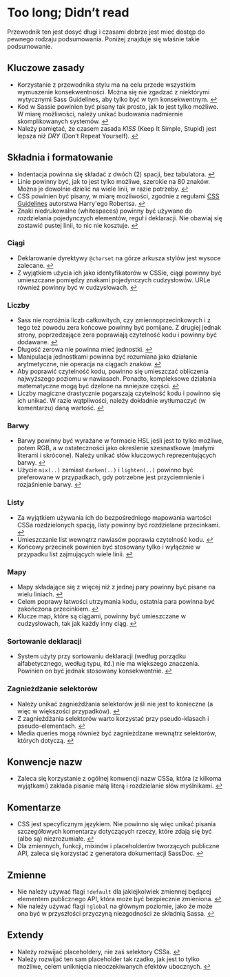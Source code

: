 
# Too long; Didn’t read

Przewodnik ten jest dosyć długi i czasami dobrze jest mieć dostęp do pewnego rodzaju podsumowania. Poniżej znajduje się właśnie takie podsumowanie.

## Kluczowe zasady

* Korzystanie z przewodnika stylu ma na celu przede wszystkim wymuszenie konsekwentności. Można się nie zgadzać z niektórymi wytycznymi Sass Guidelines, aby tylko być w tym konsekwentnym. [↩](#czemu-suy-ten-przewodnik)
* Kod w Sassie powinien być pisany tak prosto, jak to jest tylko możliwe. W miarę możliwości, należy unikać budowania nadmiernie skomplikowanych systemów. [↩](#kluczowe-reguy)
* Należy pamiętać, że czasem zasada *KISS* (Keep It Simple, Stupid) jest lepsza niż *DRY* (Don’t Repeat Yourself). [↩](#kluczowe-reguy)

## Składnia i formatowanie

* Indentacja powinna się składać z dwóch (2) spacji, bez tabulatora. [↩](#skadnia-i-formatowanie)
* Linie powinny być, jak to jest tylko możliwe, szerokie na 80 znaków. Można je dowolnie dzielić na wiele linii, w razie potrzeby. [↩](#skadnia-i-formatowanie)
* CSS powinien być pisany, w miarę możliwości, zgodnie z regułami [CSS Guidelines](https://cssguidelin.es) autorstwa Harry'ego Robertsa. [↩](#skadnia-i-formatowanie)
* Znaki niedrukowalne (whitespaces) powinny być używane do rozdzielania pojedynczych elementów, reguł i deklaracji. Nie obawiaj się zostawić pustej linii, to nic nie kosztuje. [↩](#skadnia-i-formatowanie)

### Ciągi

* Deklarowanie dyrektywy `@charset` na górze arkusza stylów jest wysoce zalecane. [↩](#encoding)
* Z wyjątkiem użycia ich jako identyfikatorów w CSSie, ciągi powinny być umieszczane pomiędzy znakami pojedynczych cudzysłowów. URLe również powinny być w cudzysłowach. [↩](#cigi-jako-wartoci-w-cssie)

### Liczby

* Sass nie rozróżnia liczb całkowitych, czy zmiennoprzecinkowych i z tego też powodu zera końcowe powinny być pomijane. Z drugiej jednak strony, poprzedzające zera poprawiają czytelność kodu i powinny być dodawane. [↩](#zera)
* Długość zerowa nie powinna mieć jednostki. [↩](#jednostki)
* Manipulacja jednostkami powinna być rozumiana jako działanie arytmetyczne, nie operacja na ciągach znaków. [↩](#jednostki)
* Aby poprawić czytelność kodu, powinno się umieszczać obliczenia najwyższego poziomu w nawiasach. Ponadto, kompleksowe działania matematyczne mogą być dzelone na mniejsze części. [↩](#obliczenia)
* Liczby magiczne drastycznie pogarszają czytelność kodu i powinno się ich unikać. W razie wątpliwości, należy dokładnie wytłumaczyć (w komentarzu) daną wartość. [↩](#liczby-magiczne)

### Barwy

* Barwy powinny być wyrażane w formacie HSL jeśli jest to tylko możliwe, potem RGB, a w ostateczności jako określenie szesnastkowe (małymi literami i skrócone). Należy unikać słów kluczowych reprezentujących barwy. [↩](#formaty-barw)
* Użycie `mix(..)` zamiast `darken(..)` i `lighten(..)` powinno być preferowane w przypadkach, gdy potrzebne jest przyciemnienie i rozjaśnienie barwy. [↩](#rozjanianie-i-przyciemnianie-barw)

### Listy

* Za wyjątkiem używania ich do bezpośredniego mapowania wartości CSSa rozdzielonych spacją, listy powinny być rozdzielane przecinkami. [↩](#listy)
* Umieszczanie list wewnątrz nawiasów poprawia czytelność kodu. [↩](#listy)
* Końcowy przecinek powinien być stosowany tylko i wyłącznie w przypadku list zajmujących wiele linii. [↩](#listy)

### Mapy

* Mapy składające się z więcej niż z jednej pary powinny być pisane na wielu liniach. [↩](#mapy)
* Celem poprawy łatwości utrzymania kodu, ostatnia para powinna być zakończona przecinkiem. [↩](#mapy)
* Klucze map, które są ciągami, powinny być umieszczane w cudzysłowach, tak jak każdy inny ciąg. [↩](#mapy)

### Sortowanie deklaracji

* System użyty przy sortowaniu deklaracji (według porządku alfabetycznego, według typu, itd.) nie ma większego znaczenia. Powinien on być jednak stosowany konsekwentnie. [↩](#sortowanie-deklaracji)

### Zagnieżdżanie selektorów

* Należy unikać zagnieżdżania selektorów jeśli nie jest to konieczne (a więc w większości przypadków). [↩](#zagniedanie-selektorw)
* Z zagnieżdżania selektorów warto korzystać przy pseudo-klasach i pseudo-elementach. [↩](#zagniedanie-selektorw)
* Media queries mogą również być zagnieżdżane wewnątrz selektorów, których dotyczą. [↩](#zagniedanie-selektorw)

## Konwencje nazw

* Zaleca się korzystanie z ogólnej konwencji nazw CSSa, która (z kilkoma wyjątkami) zakłada pisanie małą literą i rozdzielanie słów myślnikami. [↩](#konwencje-nazw)

## Komentarze

* CSS jest specyficznym językiem. Nie powinno się więc unikać pisania szczegółowych komentarzy dotyczących rzeczy, które zdają się być (albo są) niezrozumiałe. [↩](#komentarze)
* Dla zmiennych, funkcji, mixinów i placeholderów tworzących publiczne API, zaleca się korzystać z generatora dokumentacji SassDoc. [↩](#komentarze)

## Zmienne

* Nie należy używać flagi `!default` dla jakiejkolwiek zmiennej będącej elementem publicznego API, która może być bezpiecznie zmieniona. [↩](#zmienne)
* Nie należy używać flagi `!global` na głównym poziomie, jako że może ona być w przyszłości przyczyną niezgodności ze składnią Sassa. [↩](#zmienne)

## Extendy

* Należy rozwijać placeholdery, nie zaś selektory CSSa. [↩](#extendy)
* Należy rozwijać ten sam placeholder tak rzadko, jak jest to tylko możliwe, celem uniknięcia nieoczekiwanych efektów ubocznych. [↩](#extendy)
